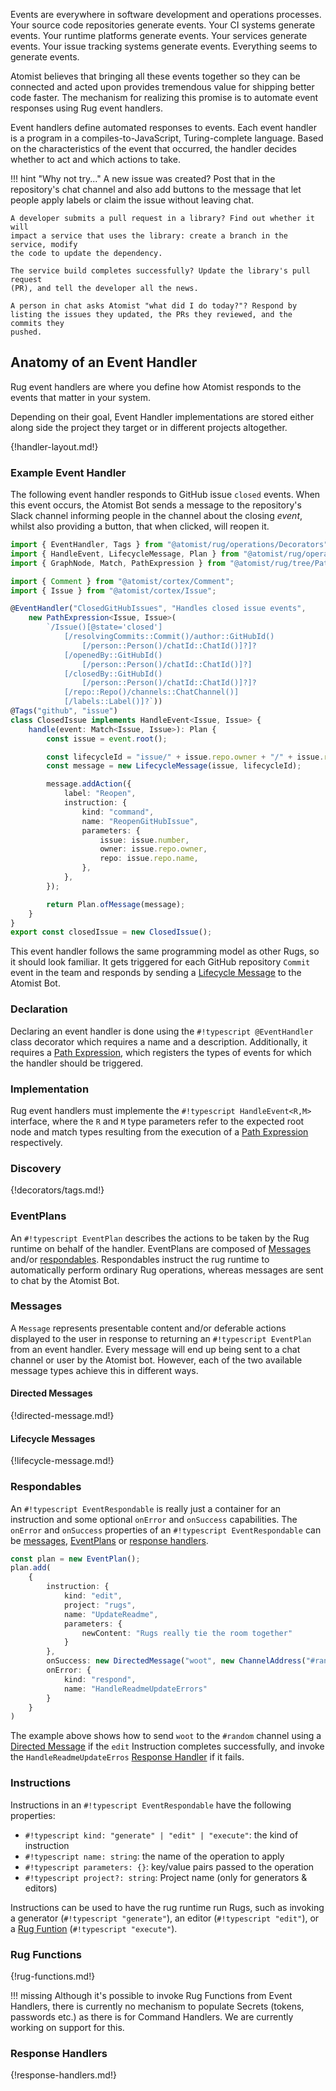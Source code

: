 Events are everywhere in software development and operations processes.
Your source code repositories generate events. Your CI systems generate events.
Your runtime platforms generate events. Your services generate events. Your issue
tracking systems generate events. Everything seems to generate events.

Atomist believes that bringing all these events together so they can be
connected and acted upon provides tremendous value for shipping better code
faster. The mechanism for realizing this promise is to automate event responses
using Rug event handlers.

Event handlers define automated responses to events. Each event handler is a
program in a compiles-to-JavaScript, Turing-complete language. Based on the
characteristics of the event that occurred, the handler decides whether to act and
which actions to take.

!!! hint "Why not try..."
    A new issue was created? Post that in the repository's chat channel and also add
    buttons to the message that let people apply labels or claim the issue without
    leaving chat.

    A developer submits a pull request in a library? Find out whether it will
    impact a service that uses the library: create a branch in the service, modify
    the code to update the dependency.

    The service build completes successfully? Update the library's pull request
    (PR), and tell the developer all the news.

    A person in chat asks Atomist "what did I do today?"? Respond by
    listing the issues they updated, the PRs they reviewed, and the commits they
    pushed.

## Anatomy of an Event Handler

Rug event handlers are where you define how Atomist responds to the events that
matter in your system.

Depending on their goal, Event Handler implementations are stored either along
side the project they target or in different projects altogether.

{!handler-layout.md!}

### Example Event Handler

The following event handler responds to GitHub issue `closed` events. When this
event occurs, the Atomist Bot sends a message to the repository's Slack channel
informing people in the channel about the closing _event_, whilst also providing
a button, that when clicked, will reopen it.

```typescript linenums="1"
import { EventHandler, Tags } from "@atomist/rug/operations/Decorators";
import { HandleEvent, LifecycleMessage, Plan } from "@atomist/rug/operations/Handlers";
import { GraphNode, Match, PathExpression } from "@atomist/rug/tree/PathExpression";

import { Comment } from "@atomist/cortex/Comment";
import { Issue } from "@atomist/cortex/Issue";

@EventHandler("ClosedGitHubIssues", "Handles closed issue events",
    new PathExpression<Issue, Issue>(
        `/Issue()[@state='closed']
            [/resolvingCommits::Commit()/author::GitHubId()
                [/person::Person()/chatId::ChatId()]?]?
            [/openedBy::GitHubId()
                [/person::Person()/chatId::ChatId()]?]
            [/closedBy::GitHubId()
                [/person::Person()/chatId::ChatId()]?]?
            [/repo::Repo()/channels::ChatChannel()]
            [/labels::Label()]?`))
@Tags("github", "issue")
class ClosedIssue implements HandleEvent<Issue, Issue> {
    handle(event: Match<Issue, Issue>): Plan {
        const issue = event.root();

        const lifecycleId = "issue/" + issue.repo.owner + "/" + issue.repo.name + "/" + issue.number;
        const message = new LifecycleMessage(issue, lifecycleId);

        message.addAction({
            label: "Reopen",
            instruction: {
                kind: "command",
                name: "ReopenGitHubIssue",
                parameters: {
                    issue: issue.number,
                    owner: issue.repo.owner,
                    repo: issue.repo.name,
                },
            },
        });

        return Plan.ofMessage(message);
    }
}
export const closedIssue = new ClosedIssue();
```

This event handler follows the same programming model as other Rugs, so it 
should look familiar. It gets triggered for each GitHub repository `Commit` event
in the team and responds by sending a [Lifecycle Message](#messages) to the Atomist
Bot.

### Declaration

Declaring an event handler is done using the `#!typescript @EventHandler` class
decorator which requires a name and a description. Additionally, it requires a 
[Path Expression][pes], which registers the types of events for which the handler
should be triggered.

### Implementation

Rug event handlers must implemente the `#!typescript HandleEvent<R,M>` interface, 
where the `R` and `M` type parameters refer to the expected root node and match
types resulting from the execution of a [Path Expression][pes] respectively.

### Discovery

{!decorators/tags.md!}

### EventPlans

An `#!typescript EventPlan` describes the actions to be taken by the Rug runtime
on behalf of the handler. EventPlans are composed of [Messages](#messages) and/or 
[respondables](#respondables). Respondables instruct the rug runtime to automatically
perform ordinary Rug operations, whereas messages are sent to chat by the Atomist
Bot.

### Messages

A `Message` represents presentable content and/or deferable actions displayed
to the user in response to returning an `#!typescript EventPlan` from an event
handler. Every message will end up being sent to a chat channel or user by the
Atomist bot. However, each of the two available message types achieve this in 
different ways.

#### Directed Messages

{!directed-message.md!}

#### Lifecycle Messages

{!lifecycle-message.md!}

### Respondables

An `#!typescript EventRespondable` is really just a container for an instruction and
some optional `onError` and `onSuccess` capabilities. The `onError` and `onSuccess`
properties of an `#!typescript EventRespondable` can be [messages](#messages), 
[EventPlans](#eventplans) or [response handlers](#response-handlers).

```typescript
const plan = new EventPlan();
plan.add(
    {
        instruction: {
            kind: "edit",
            project: "rugs",
            name: "UpdateReadme",
            parameters: {
                newContent: "Rugs really tie the room together"
            }
        },
        onSuccess: new DirectedMessage("woot", new ChannelAddress("#random")),
        onError: {
            kind: "respond",
            name: "HandleReadmeUpdateErrors"
        }
    }
)

```

The example above shows how to send `woot` to the `#random` channel using a
[Directed Message](#messages) if the `edit` Instruction completes successfully,
and invoke the `HandleReadmeUpdateErros` [Response Handler](#response-handlers)
if it fails.

### Instructions

Instructions in an `#!typescript EventRespondable` have the following properties:

*   `#!typescript kind: "generate" | "edit" | "execute"`: the kind of instruction 
*   `#!typescript name: string`: the name of the operation to apply
*   `#!typescript parameters: {}`: key/value pairs passed to the operation
*   `#!typescript project?: string`: Project name (only for generators & editors)

Instructions can be used to have the rug runtime run Rugs, such as invoking
a generator (`#!typescript "generate"`), an editor (`#!typescript "edit"`), or
a [Rug Funtion](#rug-functions) (`#!typescript "execute"`).

### Rug Functions

{!rug-functions.md!}

!!! missing
    Although it's possible to invoke Rug Functions from Event Handlers, there is
    currently no mechanism to populate Secrets (tokens, passwords etc.) as there
    is for Command Handlers. We are currently working on support for this.

### Response Handlers

{!response-handlers.md!}

[commands]: command-handlers.md
[pes]: path-expressions.md
